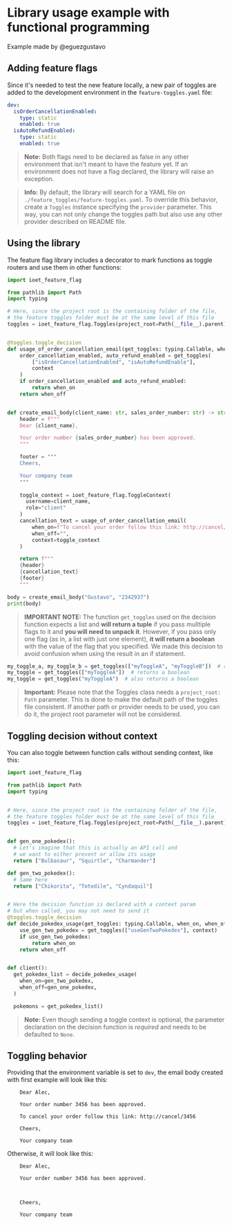 # Library usage example with functional programming

Example made by @eguezgustavo 

## Adding feature flags
Since it's needed to test the new feature locally, a new pair of toggles are added to the development environment in the `feature-toggles.yaml` file:

```yaml
dev:
  isOrderCancellationEnabled:
    type: static
    enabled: true
  isAutoRefundEnabled:
    type: static
    enabled: true
```

> **Note:** Both flags need to be declared as false in any other environment that isn't meant to have the feature yet. If an environment does not have a flag declared, the library will raise an exception.

> **Info:**
> By default, the library will search for a YAML file on `./feature_toggles/feature-toggles.yaml`.
> To override this behavior, create a `Toggles` instance specifying the `provider` parameter.
> This way, you can not only change the toggles path but also use any other provider described on
> README file.

## Using the library
The feature flag library includes a decorator to mark functions as toggle routers and use them in other functions:

```python
import ioet_feature_flag

from pathlib import Path
import typing

# Here, since the project root is the containing folder of the file,
# the feature toggles folder must be at the same level of this file
toggles = ioet_feature_flag.Toggles(project_root=Path(__file__).parent)


@toggles.toggle_decision
def usage_of_order_cancellation_email(get_toggles: typing.Callable, when_on, when_off, context: ioet_feature_flag.ToggleContext = None):
    order_cancellation_enabled, auto_refund_enabled = get_toggles(
        ["isOrderCancellationEnabled", "isAutoRefundEnable"],
        context
    )
    if order_cancellation_enabled and auto_refund_enabled:
        return when_on
    return when_off


def create_email_body(client_name: str, sales_order_number: str) -> str:
    header = f"""
    Dear {client_name},

    Your order number {sales_order_number} has been approved.
    """

    footer = """
    Cheers,

    Your company team
    """
    
    toggle_context = ioet_feature_flag.ToggleContext(
      username=client_name,
      role="client"
    )
    cancellation_text = usage_of_order_cancellation_email(
        when_on=f"To cancel your order follow this link: http://cancel/{sales_order_number}",
        when_off="",
        context=toggle_context
    )

    return f"""
    {header}
    {cancellation_text}
    {footer}
    """

body = create_email_body("Gustavo", "2342937")
print(body)
```

> **IMPORTANT NOTE:** The function `get_toggles` used on the decision function expects a list and **will return a tuple** if you pass mulltiple flags to it and **you will need to unpack it**. However, if you pass only one flag (as in, a list with just one element), **it will return a boolean** with the value of the flag that you specified. We made this decision to avoid confusion when using the result in an if statement.

```python
my_toggle_a, my_toggle_b = get_toggles(["myToggleA", "myToggleB"])  # returns a tuple
my_toggle = get_toggles(["myToggleA"])  # returns a boolean
my_toggle = get_toggles("myToggleA")  # also returns a boolean
```

> **Important:**
> Please note that the Toggles class needs a `project_root: Path` parameter. This is done to make the default path 
> of the toggles file consistent. If another path or provider needs to be used, you can do it, the project root parameter
> will not be considered.

## Toggling decision without context

You can also toggle between function calls without sending context, like this:
```python
import ioet_feature_flag

from pathlib import Path
import typing


# Here, since the project root is the containing folder of the file,
# the feature toggles folder must be at the same level of this file
toggles = ioet_feature_flag.Toggles(project_root=Path(__file__).parent)


def gen_one_pokedex():
  # Let's imagine that this is actually an API call and
  # we want to either prevent or allow its usage
  return ["Bulbasaur", "Squirtle", "Charmander"]

def gen_two_pokedex():
  # Same here
  return ["Chikorita", "Totodile", "Cyndaquil"]


# Here the decision function is declared with a context param
# but when called, you may not need to send it
@toggles.toggle_decision
def decide_pokedex_usage(get_toggles: typing.Callable, when_on, when_off, context: ioet_feature_flag.ToggleContext = None):
    use_gen_two_pokedex = get_toggles(["useGenTwoPokedex"], context)
    if use_gen_two_pokedex:
        return when_on
    return when_off


def client():
  get_pokedex_list = decide_pokedex_usage(
    when_on=gen_two_pokedex,
    when_off=gen_one_pokedex,
  )

  pokemons = get_pokedex_list()
```
> **Note:** Even though sending a toggle context is optional, the parameter declaration on the decision function is *required* and needs to be defaulted to `None`.

## Toggling behavior
Providing that the environment variable is set to `dev`, the email body created with first example will look like this:
```
    Dear Alec,

    Your order number 3456 has been approved.
    
    To cancel your order follow this link: http://cancel/3456

    Cheers,

    Your company team
```

Otherwise, it will look like this:

```
    Dear Alec,

    Your order number 3456 has been approved.
    


    Cheers,

    Your company team

```
